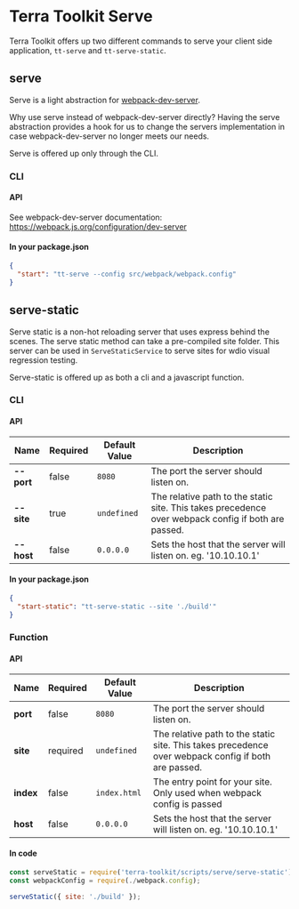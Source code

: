 # Terra Toolkit Serve

Terra Toolkit offers up two different commands to serve your client side application, `tt-serve` and `tt-serve-static`.

## serve
Serve is a light abstraction for [webpack-dev-server](https://github.com/webpack/webpack-dev-server).

Why use serve instead of webpack-dev-server directly? Having the serve abstraction provides a hook for us to change the servers implementation in case webpack-dev-server no longer meets our needs.

Serve is offered up only through the CLI.

### CLI
#### API
See webpack-dev-server documentation: https://webpack.js.org/configuration/dev-server

#### In your package.json
```JSON
{
  "start": "tt-serve --config src/webpack/webpack.config"
}
```

## serve-static
Serve static is a non-hot reloading server that uses express behind the scenes. The serve static method can take a pre-compiled site folder. This server can be used in `ServeStaticService` to serve sites for wdio visual regression testing.

Serve-static is offered up as both a cli and a javascript function.

### CLI
#### API
| Name  | Required | Default Value | Description |
| ------------- | ------------- | ------------- | ------------- |
| **--port**  | false | `8080` | The port the server should listen on. |
| **--site** | true | `undefined` | The relative path to the static site. This takes precedence over webpack config if both are passed.|
| **--host** | false | `0.0.0.0` | Sets the host that the server will listen on. eg. '10.10.10.1' |

#### In your package.json
```JSON
{
  "start-static": "tt-serve-static --site './build'"
}
```
### Function
#### API
| Name  | Required | Default Value | Description |
| ------------- | ------------- | ------------- | ------------- |
| **port**  | false | `8080` | The port the server should listen on. |
| **site** | required | `undefined` | The relative path to the static site. This takes precedence over webpack config if both are passed.|
| **index** | false | `index.html` | The entry point for your site. Only used when webpack config is passed|
| **host** | false | `0.0.0.0` | Sets the host that the server will listen on. eg. '10.10.10.1' |

#### In code
```javascript
const serveStatic = require('terra-toolkit/scripts/serve/serve-static');
const webpackConfig = require(./webpack.config);

serveStatic({ site: './build' });
```
